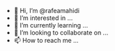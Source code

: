- 👋 Hi, I’m @rafeamahidi
- 👀 I’m interested in ...
- 🌱 I’m currently learning ...
- 💞️ I’m looking to collaborate on ...
- 📫 How to reach me ...

<!---
rafeamahidi/rafeamahidi is a ✨ special ✨ repository because its `README.md` (this file) appears on your GitHub profile.
You can click the Preview link to take a look at your changes.
--->
